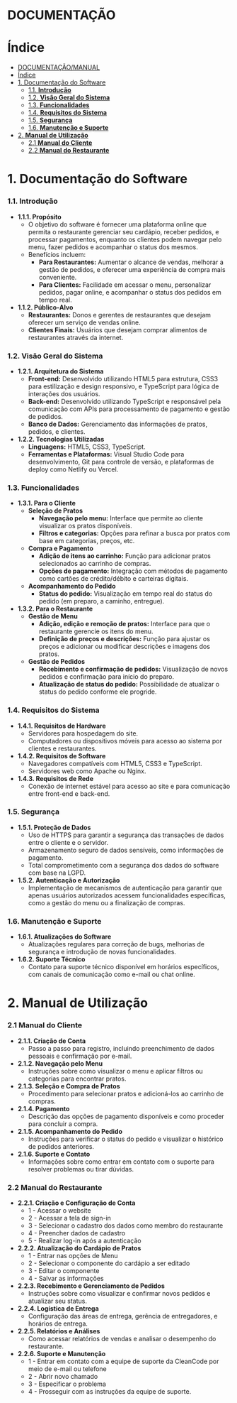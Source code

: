 # DOCUMENTAÇÃO
# Índice

- [DOCUMENTAÇÃO/MANUAL](#documentaçãomanual)
- [Índice](#índice)
- [1. Documentação do Software](#1-documentação-do-software)
    - [1.1. **Introdução**](#11-introdução)
    - [1.2. **Visão Geral do Sistema**](#12-visão-geral-do-sistema)
    - [1.3. **Funcionalidades**](#13-funcionalidades)
    - [1.4. **Requisitos do Sistema**](#14-requisitos-do-sistema)
    - [1.5. **Segurança**](#15-segurança)
    - [1.6. **Manutenção e Suporte**](#16-manutenção-e-suporte)
- [2. **Manual de Utilização**](#2-manual-de-utilização)
    - [2.1 **Manual do Cliente**](#21-manual-do-cliente)
    - [2.2 **Manual do Restaurante**](#22-manual-do-restaurante)


# 1. Documentação do Software

### 1.1. **Introdução**

- **1.1.1. Propósito**
    - O objetivo do software é fornecer uma plataforma online que permita o restaurante gerenciar seu cardápio, receber pedidos, e processar pagamentos, enquanto os clientes podem navegar pelo menu, fazer pedidos e acompanhar o status dos mesmos.
    - Benefícios incluem:
        - **Para Restaurantes:** Aumentar o alcance de vendas, melhorar a gestão de pedidos, e oferecer uma experiência de compra mais conveniente.
        - **Para Clientes:** Facilidade em acessar o menu, personalizar pedidos, pagar online, e acompanhar o status dos pedidos em tempo real.
- **1.1.2. Público-Alvo**
    - **Restaurantes:** Donos e gerentes de restaurantes que desejam oferecer um serviço de vendas online.
    - **Clientes Finais:** Usuários que desejam comprar alimentos de restaurantes através da internet.

### 1.2. **Visão Geral do Sistema**

- **1.2.1. Arquitetura do Sistema**
    - **Front-end:** Desenvolvido utilizando HTML5 para estrutura, CSS3 para estilização e design responsivo, e TypeScript para lógica de interações dos usuários.
    - **Back-end:** Desenvolvido utilizando TypeScript e responsável pela comunicação com APIs para processamento de pagamento e gestão de pedidos.
    - **Banco de Dados:** Gerenciamento das informações de pratos, pedidos, e clientes.
- **1.2.2. Tecnologias Utilizadas**
    - **Linguagens:** HTML5, CSS3, TypeScript.
    - **Ferramentas e Plataformas:** Visual Studio Code para desenvolvimento, Git para controle de versão, e plataformas de deploy como Netlify ou Vercel.

### 1.3. **Funcionalidades**

- **1.3.1. Para o Cliente**
    - **Seleção de Pratos**
        - **Navegação pelo menu:** Interface que permite ao cliente visualizar os pratos disponíveis.
        - **Filtros e categorias:** Opções para refinar a busca por pratos com base em categorias, preços, etc.
    - **Compra e Pagamento**
        - **Adição de itens ao carrinho:** Função para adicionar pratos selecionados ao carrinho de compras.
        - **Opções de pagamento:** Integração com métodos de pagamento como cartões de crédito/débito e carteiras digitais.
    - **Acompanhamento do Pedido**
        - **Status do pedido:** Visualização em tempo real do status do pedido (em preparo, a caminho, entregue).
- **1.3.2. Para o Restaurante**
    - **Gestão de Menu**
        - **Adição, edição e remoção de pratos:** Interface para que o restaurante gerencie os itens do menu.
        - **Definição de preços e descrições:** Função para ajustar os preços e adicionar ou modificar descrições e imagens dos pratos.
    - **Gestão de Pedidos**
        - **Recebimento e confirmação de pedidos:** Visualização de novos pedidos e confirmação para início do preparo.
        - **Atualização de status do pedido:** Possibilidade de atualizar o status do pedido conforme ele progride.

### 1.4. **Requisitos do Sistema**

- **1.4.1. Requisitos de Hardware**
    - Servidores para hospedagem do site.
    - Computadores ou dispositivos móveis para acesso ao sistema por clientes e restaurantes.
- **1.4.2. Requisitos de Software**
    - Navegadores compatíveis com HTML5, CSS3 e TypeScript.
    - Servidores web como Apache ou Nginx.
- **1.4.3. Requisitos de Rede**
    - Conexão de internet estável para acesso ao site e para comunicação entre front-end e back-end.

### 1.5. **Segurança**

- **1.5.1. Proteção de Dados**
    - Uso de HTTPS para garantir a segurança das transações de dados entre o cliente e o servidor.
    - Armazenamento seguro de dados sensíveis, como informações de pagamento.
    - Total comprometimento com a segurança dos dados do software com base na LGPD.
- **1.5.2. Autenticação e Autorização**
    - Implementação de mecanismos de autenticação para garantir que apenas usuários autorizados acessem funcionalidades específicas, como a gestão do menu ou a finalização de compras.

### 1.6. **Manutenção e Suporte**

- **1.6.1. Atualizações do Software**
    - Atualizações regulares para correção de bugs, melhorias de segurança e introdução de novas funcionalidades.
- **1.6.2. Suporte Técnico**
    - Contato para suporte técnico disponível em horários específicos, com canais de comunicação como e-mail ou chat online.


# 2. **Manual de Utilização**

### 2.1 **Manual do Cliente**

- **2.1.1. Criação de Conta**
    - Passo a passo para registro, incluindo preenchimento de dados pessoais e confirmação por e-mail.
- **2.1.2. Navegação pelo Menu**
    - Instruções sobre como visualizar o menu e aplicar filtros ou categorias para encontrar pratos.
- **2.1.3. Seleção e Compra de Pratos**
    - Procedimento para selecionar pratos e adicioná-los ao carrinho de compras.
- **2.1.4. Pagamento**
    - Descrição das opções de pagamento disponíveis e como proceder para concluir a compra.
- **2.1.5. Acompanhamento do Pedido**
    - Instruções para verificar o status do pedido e visualizar o histórico de pedidos anteriores.
- **2.1.6. Suporte e Contato**
    - Informações sobre como entrar em contato com o suporte para resolver problemas ou tirar dúvidas.

### 2.2 **Manual do Restaurante**

- **2.2.1. Criação e Configuração de Conta**
    - 1 - Acessar o website
    - 2 - Acessar a tela de sign-in
    - 3 - Selecionar o cadastro dos dados como membro do restaurante
    - 4 - Preencher dados de cadastro
    - 5 - Realizar log-in após a autenticação
- **2.2.2. Atualização do Cardápio de Pratos**
    - 1 - Entrar nas opções de Menu
    - 2 - Selecionar o componente do cardápio a ser editado
    - 3 - Editar o componente
    - 4 - Salvar as informações
- **2.2.3. Recebimento e Gerenciamento de Pedidos**
    - Instruções sobre como visualizar e confirmar novos pedidos e atualizar seu status.
- **2.2.4. Logística de Entrega**
    - Configuração das áreas de entrega, gerência de entregadores, e horários de entrega.
- **2.2.5. Relatórios e Análises**
    - Como acessar relatórios de vendas e analisar o desempenho do restaurante.
- **2.2.6. Suporte e Manutenção**
    - 1 - Entrar em contato com a equipe de suporte da CleanCode por meio de e-mail ou telefone
    - 2 - Abrir novo chamado
    - 3 - Especificar o problema
    - 4 - Prosseguir com as instruções da equipe de suporte.
